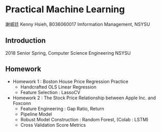 Practical Machine Learning
===
謝威廷 Kenny Hsieh, B036060017
Imformation Management, NSYSU

## Introduction
2018 Senior Spring, Computer Science Engineering NSYSU

## Homework
- Homework 1 : Boston House Price Regression Practice
    - Handcrafted OLS Linear Regression
    - Feature Selection : LassoCV
- Homework 2 : The Stock Price Relationship between Apple Inc. and Foxconn
    - Feature Engineering : Gap Ratio, Return
    - Pipeline Model
    - Robust Model Construction : Random Forest, (Colab : LSTM)
    - Cross Validation Score Metrics